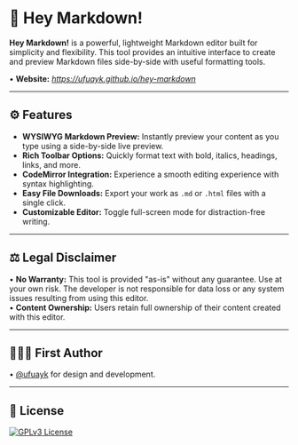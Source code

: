 # 📝 Hey Markdown!  

**Hey Markdown!** is a powerful, lightweight Markdown editor built for simplicity and flexibility. This tool provides an intuitive interface to create and preview Markdown files side-by-side with useful formatting tools.

• **Website:** *https://ufuayk.github.io/hey-markdown*

---

## ⚙️ Features  

- **WYSIWYG Markdown Preview:** Instantly preview your content as you type using a side-by-side live preview.  
- **Rich Toolbar Options:** Quickly format text with bold, italics, headings, links, and more.  
- **CodeMirror Integration:** Experience a smooth editing experience with syntax highlighting.  
- **Easy File Downloads:** Export your work as `.md` or `.html` files with a single click.  
- **Customizable Editor:** Toggle full-screen mode for distraction-free writing.  

---

## ⚖️ Legal Disclaimer  

• **No Warranty:** This tool is provided "as-is" without any guarantee. Use at your own risk. The developer is not responsible for data loss or any system issues resulting from using this editor.  
• **Content Ownership:** Users retain full ownership of their content created with this editor.  

---

## 👷🏻‍♂️ First Author  

• [@ufuayk](https://www.github.com/ufuayk) for design and development.

---

## 📑 License  

[![GPLv3 License](https://img.shields.io/badge/GNU%20General%20Public%20License%20v3-yellow.svg)](https://www.gnu.org/licenses/gpl-3.0.html)